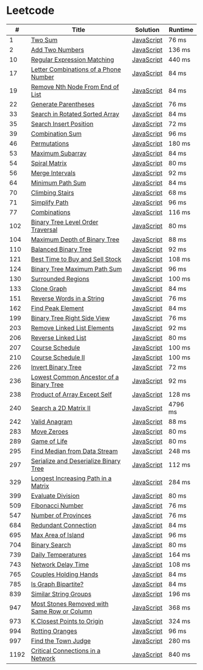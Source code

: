 # Leetcode

| # | Title | Solution | Runtime |
|---| ----- | -------- | ------- |
|1|[ Two Sum](https://leetcode.com/problems/two-sum/)|[JavaScript](./solutions/1.%20Two%20Sum.js)|76 ms|
|2|[ Add Two Numbers](https://leetcode.com/problems/add-two-numbers/)|[JavaScript](./solutions/2.%20Add%20Two%20Numbers.js)|136 ms|
|10|[ Regular Expression Matching](https://leetcode.com/problems/regular-expression-matching/)|[JavaScript](./solutions/10.%20Regular%20Expression%20Matching.js)|440 ms|
|17|[ Letter Combinations of a Phone Number](https://leetcode.com/problems/letter-combinations-of-a-phone-number/)|[JavaScript](./solutions/17.%20Letter%20Combinations%20of%20a%20Phone%20Number.js)|84 ms|
|19|[ Remove Nth Node From End of List](https://leetcode.com/problems/remove-nth-node-from-end-of-list/)|[JavaScript](./solutions/19.%20Remove%20Nth%20Node%20From%20End%20of%20List.js)|84 ms|
|22|[ Generate Parentheses](https://leetcode.com/problems/generate-parentheses/)|[JavaScript](./solutions/22.%20Generate%20Parentheses.js)|76 ms|
|33|[ Search in Rotated Sorted Array](https://leetcode.com/problems/search-in-rotated-sorted-array/)|[JavaScript](./solutions/33.%20Search%20in%20Rotated%20Sorted%20Array.js)|84 ms|
|35|[ Search Insert Position](https://leetcode.com/problems/search-insert-position/)|[JavaScript](./solutions/35.%20Search%20Insert%20Position.js)|72 ms|
|39|[ Combination Sum](https://leetcode.com/problems/combination-sum/)|[JavaScript](./solutions/39.%20Combination%20Sum.js)|96 ms|
|46|[ Permutations](https://leetcode.com/problems/permutations/)|[JavaScript](./solutions/46.%20Permutations.js)|180 ms|
|53|[ Maximum Subarray](https://leetcode.com/problems/maximum-subarray/)|[JavaScript](./solutions/53.%20Maximum%20Subarray.js)|84 ms|
|54|[ Spiral Matrix](https://leetcode.com/problems/spiral-matrix/)|[JavaScript](./solutions/54.%20Spiral%20Matrix.js)|80 ms|
|56|[ Merge Intervals](https://leetcode.com/problems/merge-intervals/)|[JavaScript](./solutions/56.%20Merge%20Intervals.js)|92 ms|
|64|[ Minimum Path Sum](https://leetcode.com/problems/minimum-path-sum/)|[JavaScript](./solutions/64.%20Minimum%20Path%20Sum.js)|84 ms|
|70|[ Climbing Stairs](https://leetcode.com/problems/climbing-stairs/)|[JavaScript](./solutions/70.%20Climbing%20Stairs.js)|68 ms|
|71|[ Simplify Path](https://leetcode.com/problems/simplify-path/)|[JavaScript](./solutions/71.%20Simplify%20Path.js)|96 ms|
|77|[ Combinations](https://leetcode.com/problems/combinations/)|[JavaScript](./solutions/77.%20Combinations.js)|116 ms|
|102|[ Binary Tree Level Order Traversal](https://leetcode.com/problems/binary-tree-level-order-traversal/)|[JavaScript](./solutions/102.%20Binary%20Tree%20Level%20Order%20Traversal.js)|80 ms|
|104|[ Maximum Depth of Binary Tree](https://leetcode.com/problems/maximum-depth-of-binary-tree/)|[JavaScript](./solutions/104.%20Maximum%20Depth%20of%20Binary%20Tree.js)|88 ms|
|110|[ Balanced Binary Tree](https://leetcode.com/problems/balanced-binary-tree/)|[JavaScript](./solutions/110.%20Balanced%20Binary%20Tree.js)|92 ms|
|121|[ Best Time to Buy and Sell Stock](https://leetcode.com/problems/best-time-to-buy-and-sell-stock/)|[JavaScript](./solutions/121.%20Best%20Time%20to%20Buy%20and%20Sell%20Stock.js)|108 ms|
|124|[ Binary Tree Maximum Path Sum](https://leetcode.com/problems/binary-tree-maximum-path-sum/)|[JavaScript](./solutions/124.%20Binary%20Tree%20Maximum%20Path%20Sum.js)|96 ms|
|130|[ Surrounded Regions](https://leetcode.com/problems/surrounded-regions/)|[JavaScript](./solutions/130.%20Surrounded%20Regions.js)|100 ms|
|133|[ Clone Graph](https://leetcode.com/problems/clone-graph/)|[JavaScript](./solutions/133.%20Clone%20Graph.js)|84 ms|
|151|[ Reverse Words in a String](https://leetcode.com/problems/reverse-words-in-a-string/)|[JavaScript](./solutions/151.%20Reverse%20Words%20in%20a%20String.js)|76 ms|
|162|[ Find Peak Element](https://leetcode.com/problems/find-peak-element/)|[JavaScript](./solutions/162.%20Find%20Peak%20Element.js)|84 ms|
|199|[ Binary Tree Right Side View](https://leetcode.com/problems/binary-tree-right-side-view/)|[JavaScript](./solutions/199.%20Binary%20Tree%20Right%20Side%20View.js)|76 ms|
|203|[ Remove Linked List Elements](https://leetcode.com/problems/remove-linked-list-elements/)|[JavaScript](./solutions/203.%20Remove%20Linked%20List%20Elements.js)|92 ms|
|206|[ Reverse Linked List](https://leetcode.com/problems/reverse-linked-list/)|[JavaScript](./solutions/206.%20Reverse%20Linked%20List.js)|80 ms|
|207|[ Course Schedule](https://leetcode.com/problems/course-schedule/)|[JavaScript](./solutions/207.%20Course%20Schedule.js)|100 ms|
|210|[ Course Schedule II](https://leetcode.com/problems/course-schedule-ii/)|[JavaScript](./solutions/210.%20Course%20Schedule%20II.js)|100 ms|
|226|[ Invert Binary Tree](https://leetcode.com/problems/invert-binary-tree/)|[JavaScript](./solutions/226.%20Invert%20Binary%20Tree.js)|72 ms|
|236|[ Lowest Common Ancestor of a Binary Tree](https://leetcode.com/problems/lowest-common-ancestor-of-a-binary-tree/)|[JavaScript](./solutions/236.%20Lowest%20Common%20Ancestor%20of%20a%20Binary%20Tree.js)|92 ms|
|238|[ Product of Array Except Self](https://leetcode.com/problems/product-of-array-except-self/)|[JavaScript](./solutions/238.%20Product%20of%20Array%20Except%20Self.js)|128 ms|
|240|[ Search a 2D Matrix II](https://leetcode.com/problems/search-a-2d-matrix-ii/)|[JavaScript](./solutions/240.%20Search%20a%202D%20Matrix%20II.js)|4796 ms|
|242|[ Valid Anagram](https://leetcode.com/problems/valid-anagram/)|[JavaScript](./solutions/242.%20Valid%20Anagram.js)|88 ms|
|283|[ Move Zeroes](https://leetcode.com/problems/move-zeroes/)|[JavaScript](./solutions/283.%20Move%20Zeroes.js)|80 ms|
|289|[ Game of Life](https://leetcode.com/problems/game-of-life/)|[JavaScript](./solutions/289.%20Game%20of%20Life.js)|80 ms|
|295|[ Find Median from Data Stream](https://leetcode.com/problems/find-median-from-data-stream/)|[JavaScript](./solutions/295.%20Find%20Median%20from%20Data%20Stream.js)|248 ms|
|297|[ Serialize and Deserialize Binary Tree](https://leetcode.com/problems/serialize-and-deserialize-binary-tree/)|[JavaScript](./solutions/297.%20Serialize%20and%20Deserialize%20Binary%20Tree.js)|112 ms|
|329|[ Longest Increasing Path in a Matrix](https://leetcode.com/problems/longest-increasing-path-in-a-matrix/)|[JavaScript](./solutions/329.%20Longest%20Increasing%20Path%20in%20a%20Matrix.js)|284 ms|
|399|[ Evaluate Division](https://leetcode.com/problems/evaluate-division/)|[JavaScript](./solutions/399.%20Evaluate%20Division.js)|80 ms|
|509|[ Fibonacci Number](https://leetcode.com/problems/fibonacci-number/)|[JavaScript](./solutions/509.%20Fibonacci%20Number.js)|76 ms|
|547|[ Number of Provinces](https://leetcode.com/problems/number-of-provinces/)|[JavaScript](./solutions/547.%20Number%20of%20Provinces.js)|76 ms|
|684|[ Redundant Connection](https://leetcode.com/problems/redundant-connection/)|[JavaScript](./solutions/684.%20Redundant%20Connection.js)|84 ms|
|695|[ Max Area of Island](https://leetcode.com/problems/max-area-of-island/)|[JavaScript](./solutions/695.%20Max%20Area%20of%20Island.js)|96 ms|
|704|[ Binary Search](https://leetcode.com/problems/binary-search/)|[JavaScript](./solutions/704.%20Binary%20Search.js)|80 ms|
|739|[ Daily Temperatures](https://leetcode.com/problems/daily-temperatures/)|[JavaScript](./solutions/739.%20Daily%20Temperatures.js)|164 ms|
|743|[ Network Delay Time](https://leetcode.com/problems/network-delay-time/)|[JavaScript](./solutions/743.%20Network%20Delay%20Time.js)|108 ms|
|765|[ Couples Holding Hands](https://leetcode.com/problems/couples-holding-hands/)|[JavaScript](./solutions/765.%20Couples%20Holding%20Hands.js)|84 ms|
|785|[ Is Graph Bipartite?](https://leetcode.com/problems/is-graph-bipartite/)|[JavaScript](./solutions/785.%20Is%20Graph%20Bipartite%3F.js)|84 ms|
|839|[ Similar String Groups](https://leetcode.com/problems/similar-string-groups/)|[JavaScript](./solutions/839.%20Similar%20String%20Groups.js)|196 ms|
|947|[ Most Stones Removed with Same Row or Column](https://leetcode.com/problems/most-stones-removed-with-same-row-or-column/)|[JavaScript](./solutions/947.%20Most%20Stones%20Removed%20with%20Same%20Row%20or%20Column.js)|368 ms|
|973|[ K Closest Points to Origin](https://leetcode.com/problems/k-closest-points-to-origin/)|[JavaScript](./solutions/973.%20K%20Closest%20Points%20to%20Origin.js)|324 ms|
|994|[ Rotting Oranges](https://leetcode.com/problems/rotting-oranges/)|[JavaScript](./solutions/994.%20Rotting%20Oranges.js)|96 ms|
|997|[ Find the Town Judge](https://leetcode.com/problems/find-the-town-judge/)|[JavaScript](./solutions/997.%20Find%20the%20Town%20Judge.js)|280 ms|
|1192|[ Critical Connections in a Network](https://leetcode.com/problems/critical-connections-in-a-network/)|[JavaScript](./solutions/1192.%20Critical%20Connections%20in%20a%20Network.js)|840 ms|
